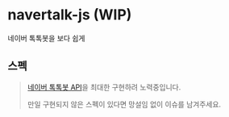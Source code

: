 # navertalk-js (WIP)
네이버 톡톡봇을 보다 쉽게

## 스펙
> [네이버 톡톡봇 API](https://github.com/navertalk/chatbot-api)을 최대한 구현하려 노력중입니다.
> 
> 만일 구현되지 않은 스펙이 있다면 망설임 없이 이슈를 남겨주세요.